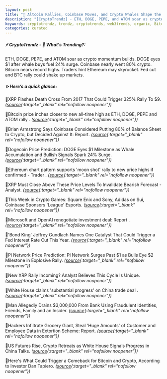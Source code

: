 ```yaml
---
layout: post
title: "🌅 Altcoin Rallies, Coinbase Moves, and Crypto Whales Shape the Week bitcoin news"
description: "[CryptoTrendz] - ETH, DOGE, PEPE, and ATOM soar as crypto momentum builds. DOGE eyes $1 after whale buys fuel 24% surge. Coinbase nearly went 80% crypto. Bitcoin nears record highs. Traders hint Ethereum may skyrocket. Fed cut and BTC rally could shake up markets."
keywords: cryptotrendz, trendz, cryptotrends, web3trends, organic, Bitcoin, Analyst, Pi, PEPE, XRP, Network, DOGE, Crypto, China
categories: curated
---
```


##### ⚡ CryptoTrendz - 📌 *What's Trending?:*

ETH, DOGE, PEPE, and ATOM soar as crypto momentum builds. DOGE eyes $1 after whale buys fuel 24% surge. Coinbase nearly went 80% crypto. Bitcoin nears record highs. Traders hint Ethereum may skyrocket. Fed cut and BTC rally could shake up markets.

##### ✨ *Here’s a quick glance:*


🔹XRP Flashes Death Cross From 2017 That Could Trigger 325% Rally To $9. *([source](https://s.avyag.com/1a3t){:target="_blank" rel="nofollow noopener"})*

🔹Bitcoin price inches closer to new all-time high as ETH, DOGE, PEPE and ATOM rally . *([source](https://s.avyag.com/5ldy){:target="_blank" rel="nofollow noopener"})*

🔹Brian Armstrong Says Coinbase Considered Putting 80% of Balance Sheet to Crypto, but Decided Against It: Report. *([source](https://s.avyag.com/zsjv){:target="_blank" rel="nofollow noopener"})*

🔹Dogecoin Price Prediction: DOGE Eyes $1 Milestone as Whale Accumulation and Bullish Signals Spark 24% Surge. *([source](https://s.avyag.com/xfr7){:target="_blank" rel="nofollow noopener"})*

🔹Ethereum chart pattern supports 'moon shot' rally to new price highs if confirmed - Trader . *([source](https://s.avyag.com/snin){:target="_blank" rel="nofollow noopener"})*

🔹XRP Must Close Above These Price Levels To Invalidate Bearish Forecast - Analyst. *([source](https://s.avyag.com/si9o){:target="_blank" rel="nofollow noopener"})*

🔹This Week in Crypto Games: Square Enix and Sony, Adidas on Sui, Coinbase Sponsors 'League' Esports. *([source](https://s.avyag.com/ux9o){:target="_blank" rel="nofollow noopener"})*

🔹Microsoft and OpenAI renegotiate investment deal: Report . *([source](https://s.avyag.com/z6v7){:target="_blank" rel="nofollow noopener"})*

🔹'Bond King' Jeffrey Gundlach Names One Catalyst That Could Trigger a Fed Interest Rate Cut This Year. *([source](https://s.avyag.com/xeun){:target="_blank" rel="nofollow noopener"})*

🔹Pi Network Price Prediction: Pi Network Surges Past $1 as Bulls Eye $2 Milestone in Explosive Rally. *([source](https://s.avyag.com/meaj){:target="_blank" rel="nofollow noopener"})*

🔹New XRP Rally Incoming? Analyst Believes This Cycle Is Unique. *([source](https://s.avyag.com/7x3o){:target="_blank" rel="nofollow noopener"})*

🔹White House claims 'substantial progress' on China trade deal . *([source](https://s.avyag.com/chl8){:target="_blank" rel="nofollow noopener"})*

🔹Man Allegedly Drains $3,000,000 From Bank Using Fraudulent Identities, Friends, Family and an Insider. *([source](https://s.avyag.com/td59){:target="_blank" rel="nofollow noopener"})*

🔹Hackers Infiltrate Grocery Giant, Steal 'Huge Amounts' of Customer and Employee Data in Extortion Scheme: Report. *([source](https://s.avyag.com/as2d){:target="_blank" rel="nofollow noopener"})*

🔹US Futures Rise, Crypto Retreats as White House Signals Progress in China Talks. *([source](https://s.avyag.com/u6z5){:target="_blank" rel="nofollow noopener"})*

🔹Here's What Could Trigger a Comeback for Bitcoin and Crypto, According to Investor Dan Tapiero. *([source](https://s.avyag.com/3nsl){:target="_blank" rel="nofollow noopener"})*
